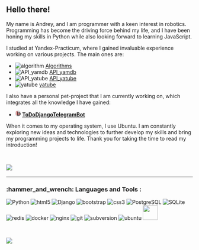 <h2>Hello there!</h2>
<p>My name is Andrey, and I am programmer with a keen interest in robotics. Programming has become the driving force behind my life, and I have been honing my skills in Python while also looking forward to learning JavaScript.</p>
<p>I studied at Yandex-Practicum, where I gained invaluable experience working on various projects. The main ones are:</p>
<ul>
  <li>
  <img src="https://img.icons8.com/external-becris-lineal-color-becris/64/null/external-algorithm-coding-programming-becris-lineal-color-becris.png" alt="algorithm" width="16 height="16" />
  <a href="https://github.com/exp-ext/algorithms">Algorithms</a> 
  </li>
<li>
   <img src="https://img.icons8.com/clouds/100/null/api.png" alt="API_yamdb" width="16 height="16" />
   <a href="https://github.com/exp-ext/infra_sp2">API_yamdb</a></li>
<li>
  <img src="https://img.icons8.com/external-smashingstocks-flat-smashing-stocks/66/null/external-API-cyber-security-and-ai-smashingstocks-flat-smashing-stocks.png" alt="API_yatube" width="16 height="16" />
  <a href="https://github.com/exp-ext/api_final_yatube">API_yatube</a>
 </li>
<li>
  <img src="https://github.com/exp-ext/yatube/blob/main/yatube/static/img/fav/favicon-32x32.png" alt="yatube" width="16 height="16" />
  <a href="https://github.com/exp-ext/yatube">yatube</a>
</li>
</ul>
<p>I also have a personal pet-project that I am currently working on, which integrates all the knowledge I have gained:</p>
<ul>
<li>
  <strong>  
    <img src="https://github.com/exp-ext/ToDoDjangoTelBot/blob/master/todo/static/img/fav/favicon-32x32.png" alt="todo" width="16 height="16" />
    <a href="https://github.com/exp-ext/ToDoDjangoTelBot">ToDoDjangoTelegramBot</a>
  </strong>
</li>
</ul>

<p>When it comes to my operating system, I use Ubuntu. I am constantly exploring new ideas and technologies to further develop my skills and bring my programming projects to life. Thank you for taking the time to read my introduction!</p>

<p>&nbsp;</p>
<a href="https://t.me/Borokin" target="_blank" rel="noopener"><img src="https://img.shields.io/badge/Telegram-Messaging-blue" /></a>

<hr />
<h3> :hammer_and_wrench: Languages and Tools : </h3>
<p>
  <img src="https://cdn.jsdelivr.net/gh/devicons/devicon/icons/python/python-original-wordmark.svg" alt="Python" width="40" height="40" />
  <img src="https://cdn.jsdelivr.net/gh/devicons/devicon/icons/html5/html5-original-wordmark.svg" alt="html5" width="40" height="40" />
  <img src="https://cdn.jsdelivr.net/gh/devicons/devicon/icons/django/django-plain.svg" alt="Django" width="40" height="40" />
  <img src="https://cdn.jsdelivr.net/gh/devicons/devicon/icons/bootstrap/bootstrap-original-wordmark.svg" alt="bootstrap" width="40" height="40" />
  <img src="https://cdn.jsdelivr.net/gh/devicons/devicon/icons/css3/css3-original-wordmark.svg" alt="css3" width="40" height="40" />
  <img src="https://cdn.jsdelivr.net/gh/devicons/devicon/icons/postgresql/postgresql-original-wordmark.svg" alt="PostgreSQL" width="40" height="40"  />
  <img src="https://cdn.jsdelivr.net/gh/devicons/devicon/icons/sqlite/sqlite-original-wordmark.svg" alt="SQLite" width="40" height="40" />
  <img src="https://cdn.jsdelivr.net/gh/devicons/devicon/icons/redis/redis-original-wordmark.svg" alt="redis" width="40" height="40" />
  <img src="https://cdn.jsdelivr.net/gh/devicons/devicon/icons/docker/docker-original-wordmark.svg" alt="docker" width="40" height="40" />
  <img src="https://cdn.jsdelivr.net/gh/devicons/devicon/icons/nginx/nginx-original.svg"  alt="nginx" width="40" height="40" />
  <img src="https://cdn.jsdelivr.net/gh/devicons/devicon/icons/git/git-original-wordmark.svg" alt="git" width="40" height="40"  />
  <img src="https://cdn.jsdelivr.net/gh/devicons/devicon/icons/subversion/subversion-original.svg" alt="subversion" width="40" height="40"  />
  <img src="https://cdn.jsdelivr.net/gh/devicons/devicon/icons/ubuntu/ubuntu-plain-wordmark.svg" alt="ubuntu" width="40" height="40"  />
  <img src="https://cdn.jsdelivr.net/gh/devicons/devicon/icons/bash/bash-original.svg" "bash" width="40" height="40" />          
</p>   
          

<p>&nbsp;</p>

![](https://github-profile-summary-cards.vercel.app/api/cards/profile-details?username=exp-ext&amp;theme=solarized_dark)

